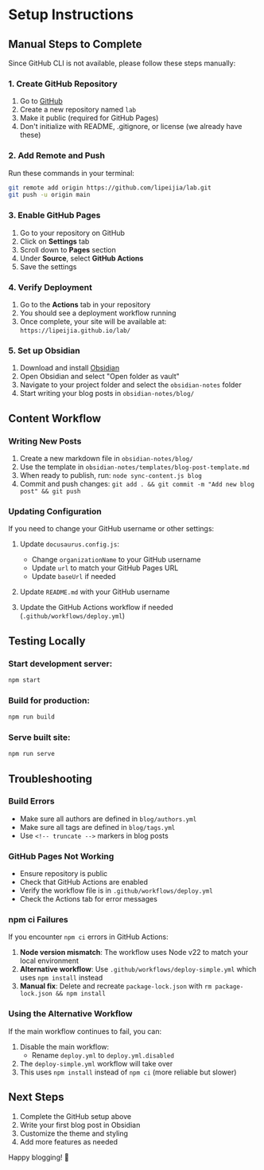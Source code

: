 # Setup Instructions

## Manual Steps to Complete

Since GitHub CLI is not available, please follow these steps manually:

### 1. Create GitHub Repository

1. Go to [GitHub](https://github.com/new)
2. Create a new repository named `lab`
3. Make it public (required for GitHub Pages)
4. Don't initialize with README, .gitignore, or license (we already have these)

### 2. Add Remote and Push

Run these commands in your terminal:

```bash
git remote add origin https://github.com/lipeijia/lab.git
git push -u origin main
```

### 3. Enable GitHub Pages

1. Go to your repository on GitHub
2. Click on **Settings** tab
3. Scroll down to **Pages** section
4. Under **Source**, select **GitHub Actions**
5. Save the settings

### 4. Verify Deployment

1. Go to the **Actions** tab in your repository
2. You should see a deployment workflow running
3. Once complete, your site will be available at: `https://lipeijia.github.io/lab/`

### 5. Set up Obsidian

1. Download and install [Obsidian](https://obsidian.md/)
2. Open Obsidian and select "Open folder as vault"
3. Navigate to your project folder and select the `obsidian-notes` folder
4. Start writing your blog posts in `obsidian-notes/blog/`

## Content Workflow

### Writing New Posts

1. Create a new markdown file in `obsidian-notes/blog/`
2. Use the template in `obsidian-notes/templates/blog-post-template.md`
3. When ready to publish, run: `node sync-content.js blog`
4. Commit and push changes: `git add . && git commit -m "Add new blog post" && git push`

### Updating Configuration

If you need to change your GitHub username or other settings:

1. Update `docusaurus.config.js`:
   - Change `organizationName` to your GitHub username
   - Update `url` to match your GitHub Pages URL
   - Update `baseUrl` if needed

2. Update `README.md` with your GitHub username

3. Update the GitHub Actions workflow if needed (`.github/workflows/deploy.yml`)

## Testing Locally

### Start development server:
```bash
npm start
```

### Build for production:
```bash
npm run build
```

### Serve built site:
```bash
npm run serve
```

## Troubleshooting

### Build Errors
- Make sure all authors are defined in `blog/authors.yml`
- Make sure all tags are defined in `blog/tags.yml`
- Use `<!-- truncate -->` markers in blog posts

### GitHub Pages Not Working
- Ensure repository is public
- Check that GitHub Actions are enabled
- Verify the workflow file is in `.github/workflows/deploy.yml`
- Check the Actions tab for error messages

### npm ci Failures
If you encounter `npm ci` errors in GitHub Actions:

1. **Node version mismatch**: The workflow uses Node v22 to match your local environment
2. **Alternative workflow**: Use `.github/workflows/deploy-simple.yml` which uses `npm install` instead
3. **Manual fix**: Delete and recreate `package-lock.json` with `rm package-lock.json && npm install`

### Using the Alternative Workflow
If the main workflow continues to fail, you can:

1. Disable the main workflow:
   - Rename `deploy.yml` to `deploy.yml.disabled`
2. The `deploy-simple.yml` workflow will take over
3. This uses `npm install` instead of `npm ci` (more reliable but slower)

## Next Steps

1. Complete the GitHub setup above
2. Write your first blog post in Obsidian
3. Customize the theme and styling
4. Add more features as needed

Happy blogging! 🎉
